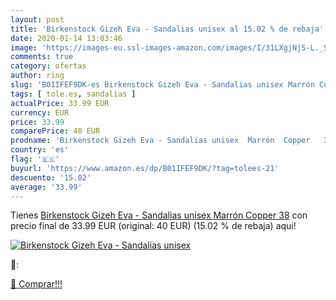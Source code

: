 ```yaml
---
layout: post
title: 'Birkenstock Gizeh Eva - Sandalias unisex al 15.02 % de rebaja'
date: 2020-01-14 13:03:46
image: 'https://images-eu.ssl-images-amazon.com/images/I/31LXgjNjS-L._SL200_.jpg'
comments: true
category: ofertas
author: ring
slug: 'B01IFEF9DK-es Birkenstock Gizeh Eva - Sandalias unisex Marrón Copper 38'
tags: [ tole.es, sandalias ]
actualPrice: 33.99 EUR
currency: EUR
price: 33.99
comparePrice: 40 EUR
prodname: 'Birkenstock Gizeh Eva - Sandalias unisex  Marrón  Copper   38'
country: 'es'
flag: '🇪🇸'
buyurl: 'https://www.amazon.es/dp/B01IFEF9DK/?tag=tolees-21'
descuento: '15.02'
average: '33.99'
---
```


Tienes [Birkenstock Gizeh Eva - Sandalias unisex  Marrón  Copper   38](https://www.amazon.es/dp/B01IFEF9DK/?tag=tolees-21) con precio final de  33.99 EUR (original: 40 EUR) (15.02 %  de rebaja) aqui!

[![Birkenstock Gizeh Eva - Sandalias unisex](https://images-eu.ssl-images-amazon.com/images/I/31LXgjNjS-L._SL200_.jpg)](https://www.amazon.es/dp/B01IFEF9DK/?tag=tolees-21)

🔎:


[🛒 Comprar!!!](https://www.amazon.es/dp/B01IFEF9DK/?tag=tolees-21)
